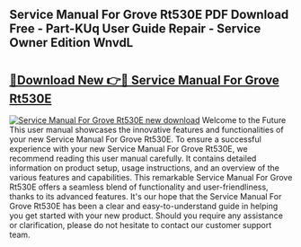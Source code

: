 ## Service Manual For Grove Rt530E PDF Download Free - Part-KUq User Guide Repair - Service Owner Edition WnvdL

# <h2><a href="http://bc84995.oget.top/?id=Service+Manual+For+Grove+Rt530E">🔗Download New 👉🔴 Service Manual For Grove Rt530E</a></h2>

[![Service Manual For Grove Rt530E new download](https://i.imgur.com/5g1atiW.png)](http://bc84995.oget.top/?id=Service+Manual+For+Grove+Rt530E)
Welcome to the Future This user manual showcases the innovative features and functionalities of your new Service Manual For Grove Rt530E. To ensure a successful experience with your new Service Manual For Grove Rt530E, we recommend reading this user manual carefully. It contains detailed information on product setup, usage instructions, and an overview of the various features and capabilities. This remarkable Service Manual For Grove Rt530E offers a seamless blend of functionality and user-friendliness, thanks to its advanced features. It's our hope that the Service Manual For Grove Rt530E has been a clear and easy-to-understand guide in helping you get started with your new product. Should you require any assistance or clarification, please do not hesitate to contact our customer support team.
